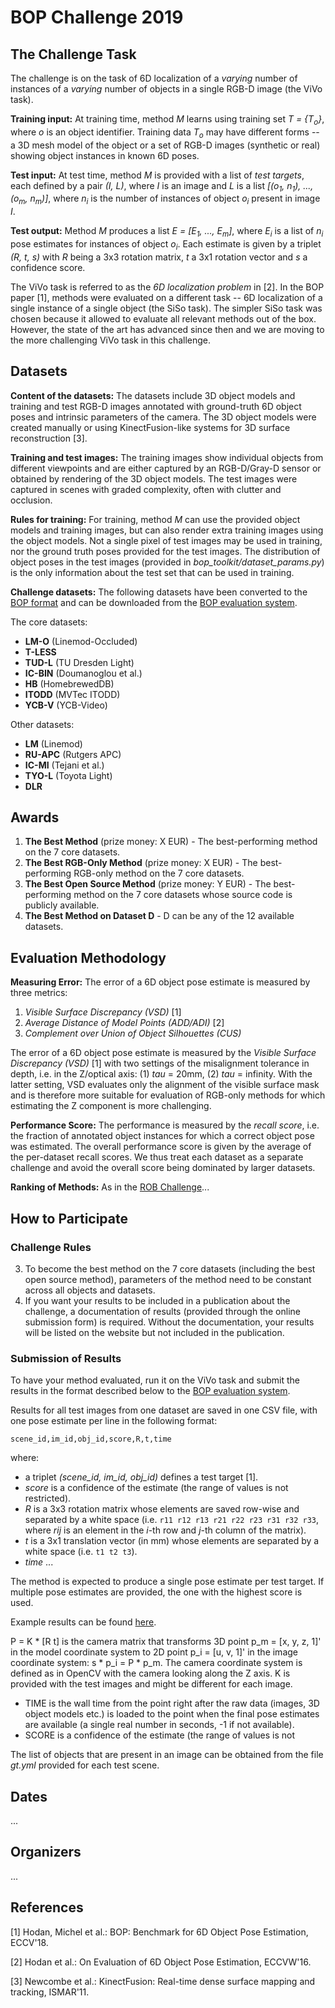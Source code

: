# BOP Challenge 2019

## The Challenge Task

The challenge is on the task of 6D localization of a *varying* number of
instances of a *varying* number of objects in a single RGB-D image (the ViVo
task).

**Training input:** At training time, method *M* learns using training set
*T = {T<sub>o</sub>}*, where *o* is an object identifier. Training data
*T<sub>o</sub>* may have different forms -- a 3D mesh model of the object or a
set of RGB-D images (synthetic or real) showing object instances in known 6D
poses.

**Test input:** At test time, method *M* is provided with a list of *test
targets*, each defined by a pair *(I, L)*, where *I* is an image and *L* is a
list *[(o<sub>1</sub>, n<sub>1</sub>), ..., (o<sub>m</sub>, n<sub>m</sub>)]*,
where *n<sub>i</sub>* is the number of instances of object
*o<sub>i</sub>* present in image *I*.

**Test output:** Method *M* produces a list
*E = [E<sub>1</sub>, ..., E<sub>m</sub>]*, where *E<sub>i</sub>* is a list of
*n<sub>i</sub>* pose estimates for instances of object *o<sub>i</sub>*. Each
estimate is given by a triplet *(R, t, s)* with *R* being a 3x3 rotation matrix,
*t* a 3x1 rotation vector and *s* a confidence score.

The ViVo task is referred to as the *6D localization problem* in [2]. In the BOP
paper [1], methods were evaluated on a different task -- 6D localization of a
single instance of a single object (the SiSo task). The simpler SiSo task was
chosen because it allowed to evaluate all relevant methods out of the box.
However, the state of the art has advanced since then and we are moving to the
more challenging ViVo task in this challenge.

## Datasets

**Content of the datasets:** The datasets include 3D object models and training
and test RGB-D images annotated with ground-truth 6D object poses and intrinsic
parameters of the camera. The 3D object models were created manually or using
KinectFusion-like systems for 3D surface reconstruction [3].

**Training and test images:** The training images show individual objects from
different viewpoints and are either captured by an RGB-D/Gray-D sensor or
obtained by rendering of the 3D object models. The test images were captured in
scenes with graded complexity, often with clutter and occlusion.

**Rules for training:** For training, method *M* can use the provided object
models and training images, but can also render extra training images using the
object models. Not a single pixel of test images may be used in training, nor
the ground truth poses provided for the test images. The distribution of object
poses in the test images (provided in *bop_toolkit/dataset_params.py*) is the
only information about the test set that can be used in training.

**Challenge datasets:** The following datasets have been converted to the
[BOP format](https://github.com/thodan/bop_toolkit/blob/master/docs/bop_datasets_format.md)
and can be downloaded from the
[BOP evaluation system](http://bop.felk.cvut.cz/datasets/).

The core datasets:

* **LM-O** (Linemod-Occluded)
* **T-LESS**
* **TUD-L** (TU Dresden Light)
* **IC-BIN** (Doumanoglou et al.)
* **HB** (HomebrewedDB)
* **ITODD** (MVTec ITODD)
* **YCB-V** (YCB-Video)

Other datasets:

* **LM** (Linemod)
* **RU-APC** (Rutgers APC)
* **IC-MI** (Tejani et al.)
* **TYO-L** (Toyota Light)
* **DLR**

## Awards

1. **The Best Method** (prize money: X EUR) - The best-performing method on
the 7 core datasets.
2. **The Best RGB-Only Method** (prize money: X EUR) - The best-performing
RGB-only method on the 7 core datasets.
3. **The Best Open Source Method** (prize money: Y EUR) - The best-performing
method on the 7 core datasets whose source code is publicly available.
4. **The Best Method on Dataset D** - D can be any of the 12 available datasets.

## Evaluation Methodology

**Measuring Error:** The error of a 6D object pose estimate is measured by three
metrics:
1. *Visible Surface Discrepancy (VSD)* [1]
2. *Average Distance of Model Points (ADD/ADI)* [2]
3. *Complement over Union of Object Silhouettes (CUS)*

The error of a 6D object pose estimate is measured by the *Visible Surface
Discrepancy (VSD)* [1] with two settings of the misalignment tolerance in depth,
i.e. in the Z/optical axis: (1) *tau* = 20mm, (2) *tau* = infinity. With the
latter setting, VSD evaluates only the alignment of the visible surface mask and
is therefore more suitable for evaluation of RGB-only methods for which
estimating the Z component is more challenging.

**Performance Score:** The performance is measured by the *recall score*, i.e. the fraction of
annotated object instances for which a correct object pose was estimated. The
overall performance score is given by the average of the per-dataset recall
scores. We thus treat each dataset as a separate challenge and avoid the overall
score being dominated by larger datasets.

**Ranking of Methods:** As in the [ROB Challenge](http://www.robustvision.net)...

## How to Participate

### Challenge Rules

3. To become the best method on the 7 core datasets (including the best open
source method), parameters of the method need to be constant across all objects
and datasets.
4. If you want your results to be included in a publication about the challenge,
a documentation of results (provided through the online submission form) is
required. Without the documentation, your results will be listed on the website
but not included in the publication.

### Submission of Results

To have your method evaluated, run it on the ViVo task and submit the results in
the format described below to the
[BOP evaluation system](http://bop.felk.cvut.cz).

Results for all test images from one dataset are saved in one CSV file, with one
pose estimate per line in the following format:

```
scene_id,im_id,obj_id,score,R,t,time
```

where:
* a triplet *(scene_id, im_id, obj_id)* defines a test target [1].
* *score* is a confidence of the estimate (the range of values is not
restricted).
* *R* is a 3x3 rotation matrix whose elements are saved row-wise and separated
by a white space (i.e. ```r11 r12 r13 r21 r22 r23 r31 r32 r33```, where *rij* is
an element in the *i*-th row and *j*-th column of the matrix).
* *t* is a 3x1 translation vector (in mm) whose elements are separated by a
white space (i.e. ```t1 t2 t3```).
* *time* ...

The method is expected to produce a single pose estimate per test target.
If multiple pose estimates are provided, the one with the highest score is used.

Example results can be found
[here](http://ptak.felk.cvut.cz/6DB/public/bop_sample_results).

P = K * [R t] is the camera matrix that transforms 3D point p\_m = [x, y, z, 1]'
in the model coordinate system to 2D point p\_i = [u, v, 1]' in the image
coordinate system: s * p\_i = P * p\_m. The camera coordinate system is defined
as in OpenCV with the camera looking along the Z axis. K is provided with the
test images and might be different for each image.

* TIME is the wall time from the point right after the raw data (images, 3D
object models etc.) is loaded to the point when the final pose estimates are
available (a single real number in seconds, -1 if not available).
* SCORE is a confidence of the estimate (the range of values is not

The list of objects that are present in an image can be obtained from the file
*gt.yml* provided for each test scene.

## Dates

...

## Organizers

...

## References

[1] Hodan, Michel et al.: BOP: Benchmark for 6D Object Pose Estimation, ECCV'18.

[2] Hodan et al.: On Evaluation of 6D Object Pose Estimation, ECCVW'16.

[3] Newcombe et al.: KinectFusion: Real-time dense surface mapping and tracking,
    ISMAR'11.